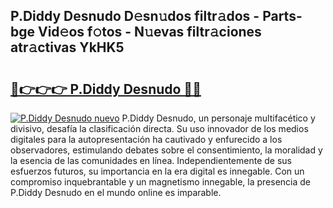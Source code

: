 ## P.Diddy Desnudo D𝚎sn𝚞dos filtr𝚊dos - Parts-bge Vid𝚎os f𝚘tos - N𝚞evas filtr𝚊ciones atr𝚊ctivas YkHK5

# <h2><a href="http://mb3liiu.tromn.icu/?c=P.Diddy+Desnudo">🔗👉👉👉 P.Diddy Desnudo 🔗🔗</a></h2>

[![P.Diddy Desnudo nuevo](https://i.imgur.com/pEAQMta.gif)](http://mb3liiu.tromn.icu/?c=P.Diddy+Desnudo)
P.Diddy Desnudo, un personaje multifacético y divisivo, desafía la clasificación directa. Su uso innovador de los medios digitales para la autopresentación ha cautivado y enfurecido a los observadores, estimulando debates sobre el consentimiento, la moralidad y la esencia de las comunidades en línea. Independientemente de sus esfuerzos futuros, su importancia en la era digital es innegable. Con un compromiso inquebrantable y un magnetismo innegable, la presencia de P.Diddy Desnudo en el mundo online es imparable.
